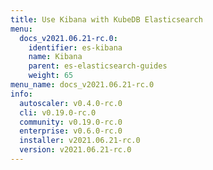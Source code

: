 ```yaml
---
title: Use Kibana with KubeDB Elasticsearch
menu:
  docs_v2021.06.21-rc.0:
    identifier: es-kibana
    name: Kibana
    parent: es-elasticsearch-guides
    weight: 65
menu_name: docs_v2021.06.21-rc.0
info:
  autoscaler: v0.4.0-rc.0
  cli: v0.19.0-rc.0
  community: v0.19.0-rc.0
  enterprise: v0.6.0-rc.0
  installer: v2021.06.21-rc.0
  version: v2021.06.21-rc.0
---
```


